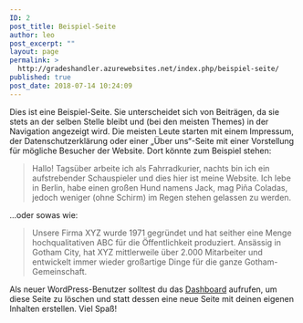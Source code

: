 ```yaml
---
ID: 2
post_title: Beispiel-Seite
author: leo
post_excerpt: ""
layout: page
permalink: >
  http://gradeshandler.azurewebsites.net/index.php/beispiel-seite/
published: true
post_date: 2018-07-14 10:24:09
---
```

Dies ist eine Beispiel-Seite. Sie unterscheidet sich von Beiträgen, da sie stets an der selben Stelle bleibt und (bei den meisten Themes) in der Navigation angezeigt wird. Die meisten Leute starten mit einem Impressum, der Datenschutzerklärung oder einer &#8222;Über uns&#8220;-Seite mit einer Vorstellung für mögliche Besucher der Website. Dort könnte zum Beispiel stehen:

<blockquote>Hallo! Tagsüber arbeite ich als Fahrradkurier, nachts bin ich ein aufstrebender Schauspieler und dies hier ist meine Website. Ich lebe in Berlin, habe einen großen Hund namens Jack, mag Pi&#241;a Coladas, jedoch weniger (ohne Schirm) im Regen stehen gelassen zu werden.</blockquote>

...oder sowas wie:

<blockquote>Unsere Firma XYZ wurde 1971 gegründet und hat seither eine Menge hochqualitativen ABC für die Öffentlichkeit produziert. Ansässig in Gotham City, hat XYZ mittlerweile über 2.000 Mitarbeiter und entwickelt immer wieder großartige Dinge für die ganze Gotham-Gemeinschaft.</blockquote>

Als neuer WordPress-Benutzer solltest du das <a href="http://gradeshandler.azurewebsites.net/wp-admin/">Dashboard</a> aufrufen, um diese Seite zu löschen und statt dessen eine neue Seite mit deinen eigenen Inhalten erstellen. Viel Spaß!